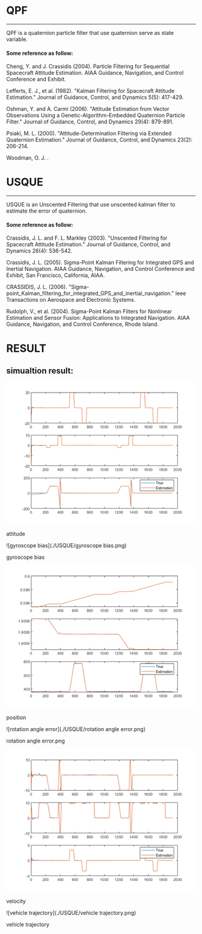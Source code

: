 # QPF
---
QPF is a quaternion particle filter that use quaternion serve as state variable.

#### Some reference as follow:
Cheng, Y. and J. Crassidis (2004). Particle Filtering for Sequential Spacecraft Attitude Estimation. AIAA Guidance, Navigation, and Control Conference and Exhibit.

	
Lefferts, E. J., et al. (1982). "Kalman Filtering for Spacecraft Attitude Estimation." Journal of Guidance, Control, and Dynamics 5(5): 417-429.
	
Oshman, Y. and A. Carmi (2006). "Attitude Estimation from Vector Observations Using a Genetic-Algorithm-Embedded Quaternion Particle Filter." Journal of Guidance, Control, and Dynamics 29(4): 879-891.
	
Psiaki, M. L. (2000). "Attitude-Determination Filtering via Extended Quaternion Estimation." Journal of Guidance, Control, and Dynamics 23(2): 206-214.
	
Woodman, O. J. <An introduction to inertial navigation.pdf>.

# USQUE
---
USQUE is an Unscented Filtering that use unscented kalman filter to estimate the error of quaternion.

#### Some reference as follow:
	
Crassidis, J. L. and F. L. Markley (2003). "Unscented Filtering for Spacecraft Attitude Estimation." Journal of Guidance, Control, and Dynamics 26(4): 536-542.

Crassidis, J. L. (2005). Sigma-Point Kalman Filtering for Integrated GPS and Inertial Navigation. AIAA Guidance, Navigation, and Control Conference and Exhibit, San Francisco, California, AIAA.
	
CRASSIDIS, J. L. (2006). "Sigma-point_Kalman_filtering_for_integrated_GPS_and_inertial_navigation." Ieee Transactions on Aerospace and Electronic Systems.
	
Rudolph, V., et al. (2004). Sigma-Point Kalman Filters for Nonlinear Estimation and Sensor Fusion: Applications to Integrated Navigation. AIAA Guidance, Navigation, and Control Conference, Rhode Island.

# RESULT
## simualtion result:

![attitude](./USQUE/attitude.png)

attitude

![gyroscope bias](./USQUE/gyroscope bias.png)

gyroscope bias

![position](./USQUE/position.png)

position

![rotation angle error](./USQUE/rotation angle error.png)

rotation angle error.png

![velocity](./USQUE/velocity.png)

velocity

![vehicle trajectory](./USQUE/vehicle trajectory.png)

vehicle trajectory